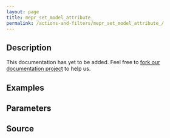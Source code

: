 ```yaml
---
layout: page
title: mepr_set_model_attribute_
permalink: /actions-and-filters/mepr_set_model_attribute_/
---
```


## Description

This documentation has yet to be added. Feel free to [fork our documentation project](https://github.com/caseproof/memberpress-docs) to help us.

## Examples


## Parameters


## Source

